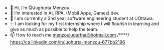 - 👋 Hi, I’m @Jughurta Menzou.
- 👀 I’m interested in AI, RPA, (Mobil Apps, Games) dev.
- 🌱 I am currently a 2nd year software engineering student at UOttawa.
- ✨ I am looking for my first internship where I will flourish in learning and give as much as possible to help the team.
- 📫 How to reach me menzoujugurtha@hotmail.com /****/ https://ca.linkedin.com/in/jughurta-menzou-677bb2196



